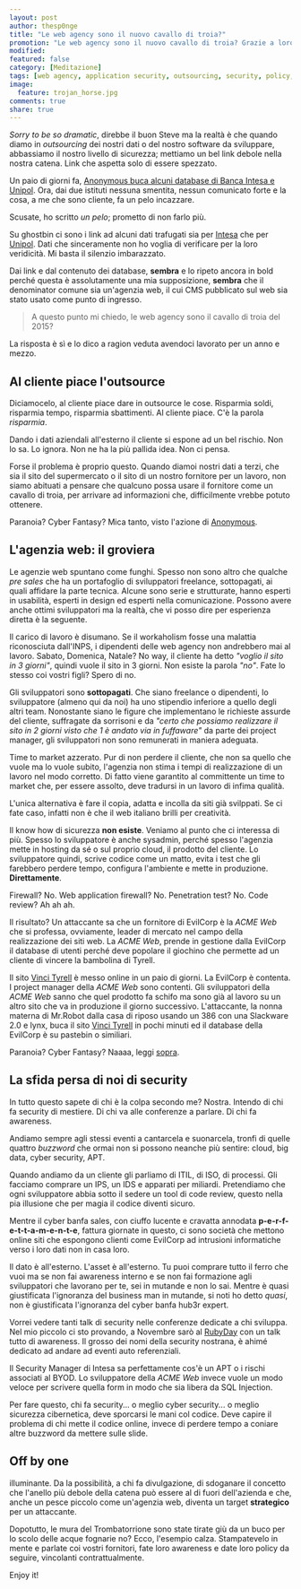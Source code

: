 ```yaml
---
layout: post
author: thesp0nge
title: "Le web agency sono il nuovo cavallo di troia?"
promotion: "Le web agency sono il nuovo cavallo di troia? Grazie a loro gli attaccanti hanno vita più facile? Ahem... sì!"
modified: 
featured: false
category: [Meditazione]
tags: [web agency, application security, outsourcing, security, policy, banfa]
image:
  feature: trojan_horse.jpg
comments: true
share: true
---
```


_Sorry to be so dramatic_, direbbe il buon Steve ma la realtà è che quando
diamo in _outsourcing_ dei nostri dati o del nostro software da sviluppare,
abbassiamo il nostro livello di sicurezza; mettiamo un bel link debole nella
nostra catena. Link che aspetta solo di essere spezzato.

Un paio di giorni fa, [Anonymous buca alcuni database di Banca Intesa e
Unipol](http://motherboard.vice.com/it/read/degli-anonymous-italiani-hanno-pubblicato-dei-dati-di-banca-intesa-e-unipol).
Ora, dai due istituti nessuna smentita, nessun comunicato forte e la cosa, a me
che sono cliente, fa un pelo incazzare.

Scusate, ho scritto _un pelo_; prometto di non farlo più.

Su ghostbin ci sono i link ad alcuni dati trafugati sia per
[Intesa](https://ghostbin.com/paste/an6ht/raw) che per
[Unipol](https://ghostbin.com/paste/mpdnc/raw). Dati che sinceramente non ho
voglia di verificare per la loro veridicità. Mi basta il silenzio imbarazzato.

Dai link e dal contenuto dei database, **sembra** e lo ripeto ancora in bold
perché questa è assolutamente una mia supposizione, **sembra** che il
denominator comune sia un'agenzia web, il cui CMS pubblicato sul web sia stato
usato come punto di ingresso.

> A questo punto mi chiedo, le web agency sono il cavallo di troia del 2015?

La risposta è sì e lo dico a ragion veduta avendoci lavorato per un anno e
mezzo.

## Al cliente piace l'outsource

Diciamocelo, al cliente piace dare in outsource le cose. Risparmia soldi,
risparmia tempo, risparmia sbattimenti. Al cliente piace. C'è la parola
_risparmia_.

Dando i dati aziendali all'esterno il cliente si espone ad un bel rischio. Non
lo sa. Lo ignora. Non ne ha la più pallida idea. Non ci pensa.

Forse il problema è proprio questo. Quando diamoi nostri dati a terzi, che sia
il sito del supermercato o il sito di un nostro fornitore per un lavoro, non
siamo abituati a pensare che qualcuno possa usare il fornitore come un cavallo
di troia, per arrivare ad informazioni che, difficilmente vrebbe potuto
ottenere.

Paranoia? Cyber Fantasy? Mica tanto, visto l'azione di
[Anonymous](http://motherboard.vice.com/it/read/degli-anonymous-italiani-hanno-pubblicato-dei-dati-di-banca-intesa-e-unipol).

## L'agenzia web: il groviera

Le agenzie web spuntano come funghi. Spesso non sono altro che qualche _pre
sales_ che ha un portafoglio di sviluppatori freelance, sottopagati, ai quali
affidare la parte tecnica. Alcune sono serie e strutturate, hanno esperti in
usabilità, esperti in design ed esperti nella comunicazione. Possono avere
anche ottimi sviluppatori ma la realtà, che vi posso dire per esperienza
diretta è la seguente.

Il carico di lavoro è disumano. Se il workaholism fosse una malattia
riconosciuta dall'INPS, i dipendenti delle web agency non andrebbero mai al
lavoro. Sabato, Domenica, Natale? No way, il cliente ha detto _"voglio il sito
in 3 giorni"_, quindi vuole il sito in 3 giorni. Non esiste la parola _"no"_.
Fate lo stesso coi vostri figli? Spero di no.

Gli sviluppatori sono **sottopagati**. Che siano freelance o dipendenti, lo
sviluppatore (almeno qui da noi) ha uno stipendio inferiore a quello degli
altri team. Nonostante siano le figure che implementano le richieste assurde
del cliente, suffragate da sorrisoni e da _"certo che possiamo realizzare il
sito in 2 giorni visto che 1 è andato via in fuffaware"_ da parte dei project
manager, gli sviluppatori non sono remunerati in maniera adeguata.

Time to market azzerato. Pur di non perdere il cliente, che non sa quello che
vuole ma lo vuole subito, l'agenzia non stima i tempi di realizzazione di un
lavoro nel modo corretto. Di fatto viene garantito al committente un time to
market che, per essere assolto, deve tradursi in un lavoro di infima qualità.

L'unica alternativa è fare il copia, adatta e incolla da siti già svilppati. Se
ci fate caso, infatti non è che il web italiano brilli per creatività.

Il know how di sicurezza **non esiste**. Veniamo al punto che ci interessa di
più. Spesso lo sviluppatore è anche sysadmin, perché spesso l'agenzia mette in
hosting da sé o sul proprio cloud, il prodotto del cliente. Lo sviluppatore
quindi, scrive codice come un matto, evita i test che gli farebbero perdere
tempo, configura l'ambiente e mette in produzione. **Direttamente**.

Firewall? No. Web application firewall? No. Penetration test? No. Code review?
Ah ah ah.

Il risultato? Un attaccante sa che un fornitore di EvilCorp è la _ACME Web_ che
si professa, ovviamente, leader di mercato nel campo della realizzazione dei
siti web. La _ACME Web_, prende in gestione dalla EvilCorp il database di
utenti perché deve popolare il giochino che permette ad un cliente di vincere
la bambolina di Tyrell.

Il sito [Vinci Tyrell](https://www.vincityrell.biz) è messo online in un paio
di giorni. La EvilCorp è contenta. I project manager della _ACME Web_ sono
contenti. Gli sviluppatori della _ACME Web_ sanno che quel prodotto fa schifo
ma sono già al lavoro su un altro sito che va in produzione il giorno
successivo. L'attaccante, la nonna materna di Mr.Robot dalla casa di riposo
usando un 386 con una Slackware 2.0 e lynx, buca il sito [Vinci
Tyrell](https://www.vincityrell.biz) in pochi minuti ed il database della
EvilCorp è su pastebin o similiari.

Paranoia? Cyber Fantasy? Naaaa, leggi
[sopra](http://motherboard.vice.com/it/read/degli-anonymous-italiani-hanno-pubblicato-dei-dati-di-banca-intesa-e-unipol).

## La sfida persa di noi di security

In tutto questo sapete di chi è la colpa secondo me? Nostra. Intendo di chi fa
security di mestiere. Di chi va alle conferenze a parlare. Di chi fa awareness.

Andiamo sempre agli stessi eventi a cantarcela e suonarcela, tronfi di quelle
quattro _buzzword_ che ormai non si possono neanche più sentire: cloud, big
data, cyber security, APT.

Quando andiamo da un cliente gli parliamo di ITIL, di ISO, di processi. Gli
facciamo comprare un IPS, un IDS e apparati per miliardi. Pretendiamo che ogni
sviluppatore abbia sotto il sedere un tool di code review, questo nella pia
illusione che per magia il codice diventi sicuro.

Mentre il cyber banfa sales, con ciuffo lucente e cravatta annodata
**p-e-r-f-e-t-t-a-m-e-n-t-e**, fattura giornate in questo, ci sono società che
mettono online siti che espongono clienti come EvilCorp ad intrusioni
informatiche verso i loro dati non in casa loro.

Il dato è all'esterno. L'asset è all'esterno. Tu puoi comprare tutto il ferro
che vuoi ma se non fai awareness interno e se non fai formazione agli
sviluppatori che lavorano per te, sei in mutande e non lo sai. Mentre è quasi
giustificata l'ignoranza del business man in mutande, si noti ho detto _quasi_,
non è giustificata l'ignoranza del cyber banfa hub3r expert.

Vorrei vedere tanti talk di security nelle conferenze dedicate a chi sviluppa.
Nel mio piccolo ci sto provando, a Novembre sarò al
[RubyDay](https://www.rubyday.it) con un talk tutto di awareness. Il grosso dei
nomi della security nostrana, è ahimé dedicato ad andare ad eventi auto
referenziali.

Il Security Manager di Intesa sa perfettamente cos'è un APT o i rischi
associati al BYOD. Lo sviluppatore della _ACME Web_ invece vuole un modo veloce
per scrivere quella form in modo che sia libera da SQL Injection.

Per fare questo, chi fa security... o meglio cyber security... o meglio
sicurezza cibernetica, deve sporcarsi le mani col codice. Deve capire il
problema di chi mette il codice online, invece di perdere tempo a coniare altre
buzzword da mettere sulle slide.

## Off by one

illuminante. Da la possibilità, a chi fa divulgazione, di sdoganare il concetto
che l'anello più debole della catena può essere al di fuori dell'azienda e che,
anche un pesce piccolo come un'agenzia web, diventa un target **strategico**
per un attaccante.

Dopotutto, le mura del Trombatorrione sono state tirate giù da un buco per lo
scolo delle acque fognarie no? Ecco, l'esempio calza. Stampatevelo in mente e
parlate coi vostri fornitori, fate loro awareness e date loro policy da
seguire, vincolanti contrattualmente.

Enjoy it!
